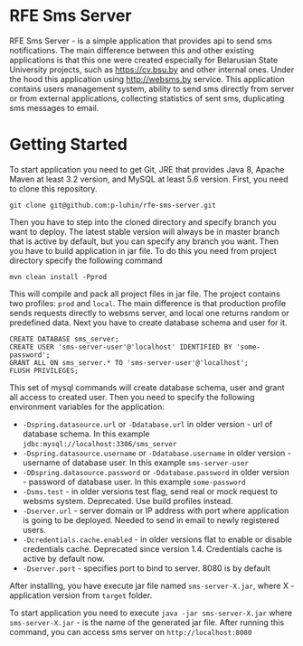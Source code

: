 # RFE Sms Server
RFE Sms Server - is a simple application that provides api to send sms notifications. The main difference between this and other existing applications is that this one were created especially for Belarusian State University projects, such as https://cv.bsu.by and other internal ones. Under the hood this application using http://websms.by service.
This application contains users management system, ability to send sms directly from server or from external applications, collecting statistics of sent sms, duplicating sms messages to email.

# Getting Started
To start application you need to get Git, JRE that provides Java 8, Apache Maven at least 3.2 version, and MySQL at least 5.6 version.
First, you need to clone this repository.
```
git clone git@github.com:p-luhin/rfe-sms-server.git
```
Then you have to step into the cloned directory and specify branch you want to deploy. The latest stable version will always be in master branch that is active by default, but you can specify any branch you want.
Then you have to build application in jar file. To do this you need from project directory specify the following command
```
mvn clean install -Pprod
```
This will compile and pack all project files in jar file.
The project contains two profiles: ```prod``` and ```local```. The main difference is that production profile sends requests directly to websms server, and local one returns random or predefined data.
Next you have to create database schema and user for it.
```
CREATE DATABASE sms_server;
CREATE USER 'sms-server-user'@'localhost' IDENTIFIED BY 'some-password';
GRANT ALL ON sms_server.* TO 'sms-server-user'@'localhost';
FLUSH PRIVILEGES;
```
This set of mysql commands will create database schema, user and grant all access to created user.
Then you need to specify the following environment variables for the application:
* ```-Dspring.datasource.url``` or ```-Ddatabase.url``` in older version - url of database schema. In this example ```jdbc:mysql://localhost:3306/sms_server```
* ```-Dspring.datasource.username``` or ```-Ddatabase.username``` in older version - username of database user. In this example ```sms-server-user```
* ```-DDspring.datasource.password``` or ```-Ddatabase.password``` in older version - password of database user. In this example ```some-password```
* ```-Dsms.test``` - in older versions test flag, send real or mock request to websms system. Deprecated. Use build profiles instead.
* ```-Dserver.url``` - server domain or IP address with port where application is going to be deployed. Needed to send in email to newly registered users.
* ```-Dcredentials.cache.enabled``` - in older versions flat to enable or disable credentials cache. Deprecated since version 1.4. Credentials cache is active by default now.
* ```-Dserver.port``` - specifies port to bind to server. 8080 is by default

After installing, you have execute jar file named ```sms-server-X.jar```, where X - application version from ```target``` folder.

To start application you need to execute ```java -jar sms-server-X.jar``` where ```sms-server-X.jar``` - is the name of the generated jar file.
After running this command, you can access sms server on ```http://localhost:8080``` 
